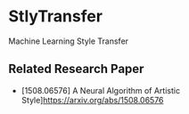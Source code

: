 # StlyTransfer
Machine Learning Style Transfer

## Related Research Paper

* [1508.06576] A Neural Algorithm of Artistic Style]https://arxiv.org/abs/1508.06576

